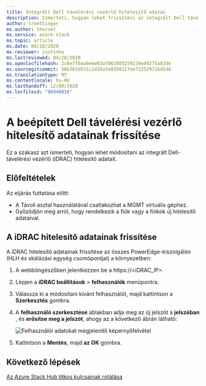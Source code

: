 ```yaml
---
title: Integrált Dell távelérési vezérlő hitelesítő adatai
description: Ismerteti, hogyan lehet frissíteni az integrált Dell távelérési vezérlő hitelesítő adatait
author: troettinger
ms.author: thoroet
ms.service: azure-stack
ms.topic: article
ms.date: 04/28/2020
ms.reviewer: justinha
ms.lastreviewed: 04/28/2020
ms.openlocfilehash: 2c6e7f0aa0e6e03af061083259234e49275a83de
ms.sourcegitcommit: 50b362d531c2d35a3a935811fee71252971bd5d8
ms.translationtype: MT
ms.contentlocale: hu-HU
ms.lasthandoff: 12/09/2020
ms.locfileid: "96940016"
---
```

# <a name="update-credentials-for-the-integrated-dell-remote-access-controller"></a>A beépített Dell távelérési vezérlő hitelesítő adatainak frissítése

Ez a szakasz azt ismerteti, hogyan lehet módosítani az integrált Dell-távelérési vezérlő (iDRAC) hitelesítő adatait. 

## <a name="prerequisites"></a>Előfeltételek

Az eljárás futtatása előtt: 

- A Távoli asztal használatával csatlakozhat a MGMT virtuális géphez. 
- Győződjön meg arról, hogy rendelkezik a fiók vagy a fiókok új hitelesítő adataival. 
 
## <a name="update-the-idrac-credentials"></a>A iDRAC hitelesítő adatainak frissítése

A iDRAC hitelesítő adatainak frissítése az összes PowerEdge-kiszolgálón (HLH és skálázási egység csomópontjai) a környezetben:

1. A webböngészőben jelentkezzen be a https://<iDRAC_IP>. 
1. Lépjen a **iDRAC beállítások**  >  **felhasználók** menüpontra. 
1. Válassza ki a módosítani kívánt felhasználót, majd kattintson a **Szerkesztés** gombra. 
1. A **felhasználó szerkesztése** ablakban adja meg az új jelszót a **jelszóban** , és **erősítse meg a jelszót**, ahogy az a következő ábrán látható: 

   ![Felhasználói adatokat megjelenítő képernyőfelvétel](../operator/media/idrac-credentials/enter-user.png)

1. Kattintson a **Mentés**, majd **az OK** gombra. 

## <a name="next-steps"></a>Következő lépések

[Az Azure Stack Hub titkos kulcsainak rotálása](../../operator/azure-stack-rotate-secrets.md)